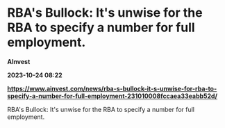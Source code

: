 # RBA's Bullock: It's unwise for the RBA to specify a number for full employment.
**AInvest**

**2023-10-24 08:22**

**https://www.ainvest.com/news/rba-s-bullock-it-s-unwise-for-rba-to-specify-a-number-for-full-employment-231010008fccaea33eabb52d/**

RBA's Bullock: It's unwise for the RBA to specify a number for full employment.